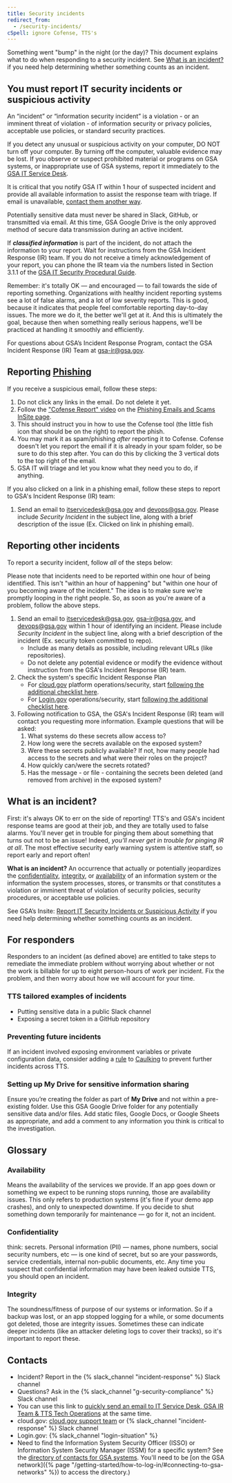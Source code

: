 ```yaml
---
title: Security incidents
redirect_from:
  - /security-incidents/
cSpell: ignore Cofense, TTS's
---
```


Something went "bump" in the night (or the day)? This document explains what to
do when responding to a security incident. See
[What is an incident?](#what-is-an-incident) if you need help determining
whether something counts as an incident.

## You must report IT security incidents or suspicious activity

An “incident” or “information security incident” is a violation - or an imminent
threat of violation - of information security or privacy policies, acceptable
use policies, or standard security practices.

If you detect any unusual or suspicious activity on your computer, DO NOT turn
off your computer. By turning off the computer, valuable evidence may be lost.
If you observe or suspect prohibited material or programs on GSA systems, or
inappropriate use of GSA systems, report it immediately to the
<a href="mailto:itservicedesk@gsa.gov?subject=Security Incident">GSA IT Service
Desk</a>.

It is critical that you notify GSA IT within 1 hour of suspected incident and
provide all available information to assist the response team with triage. If
email is unavailable,
[contact them another way](https://insite.gsa.gov/employee-resources/information-technology).

Potentially sensitive data must never be shared in Slack, GitHub, or transmitted
via email. At this time, GSA Google Drive is the only approved method of secure
data transmission during an active incident.

If **_classified information_** is part of the incident, do not attach the
information to your report. Wait for instructions from the GSA Incident Response
(IR) team. If you do not receive a timely acknowledgement of your report, you
can phone the IR team via the numbers listed in Section 3.1.1 of the
[GSA IT Security Procedural Guide](https://insite.gsa.gov/portal/getMediaData?mediaId=558637).

Remember: it's totally OK — and encouraged — to fail towards the side of
reporting something. Organizations with healthy incident reporting systems see a
lot of false alarms, and a lot of low severity reports. This is good, because it
indicates that people feel comfortable reporting day-to-day issues. The more we
do it, the better we'll get at it. And this is ultimately the goal, because then
when something really serious happens, we'll be practiced at handling it
smoothly and efficiently.

For questions about GSA’s Incident Response Program, contact the GSA Incident
Response (IR) Team at [gsa-ir@gsa.gov](mailto:gsa-ir@gsa.gov).

## Reporting [Phishing](https://insite.gsa.gov/employee-resources/information-technology/it-security-and-privacy/it-security/report-it-security-incidents-suspicious-activity/phishing-emails-scams?term=cofense)

If you receive a suspicious email, follow these steps:

1. Do not click any links in the email. Do not delete it yet.
1. Follow the
   ["Cofense Report" video](https://vimeo.com/gsavisualcommunications/review/810968282/6c567fac26)
   on the
   [Phishing Emails and Scams InSite page](https://insite.gsa.gov/employee-resources/information-technology/it-security-and-privacy/it-security/report-it-security-incidents-suspicious-activity/phishing-emails-scams?term=cofense).
1. This should instruct you in how to use the Cofense tool (the little fish icon
   that should be on the right) to report the phish.
1. You may mark it as spam/phishing _after_ reporting it to Cofense. Cofense doesn't let you report the email if it is already in your spam folder, so be sure to do this step after. You can do this by clicking the 3 vertical dots to the top right of the email.
1. GSA IT will triage and let you know what they need you to do, if anything.

If you also clicked on a link in a phishing email, follow these steps to report
to GSA's Incident Response (IR) team:

1. Send an email to itservicedesk@gsa.gov and devops@gsa.gov. Please include
   _Security Incident_ in the subject line, along with a brief description of
   the issue (Ex. Clicked on link in phishing email).

## Reporting other incidents

To report a security incident, follow _all_ of the steps below:

Please note that incidents need to be reported within one hour of being
identified. This isn't "within an hour of happening" but "within one hour of you
becoming aware of the incident." The idea is to make sure we're promptly looping
in the right people. So, as soon as you're aware of a problem, follow the above
steps.

1. Send an email to itservicedesk@gsa.gov, gsa-ir@gsa.gov, and devops@gsa.gov
   within 1 hour of identifying an incident. Please include _Security Incident_
   in the subject line, along with a brief description of the incident (Ex.
   security token committed to repo).
   - Include as many details as possible, including relevant URLs (like
     repositories).
   - Do not delete any potential evidence or modify the evidence without
     instruction from the GSA's Incident Response (IR) team.
1. Check the system's specific Incident Response Plan
   - For [cloud.gov](https://cloud.gov/) platform operations/security, start
     [following the additional checklist here](https://cloud.gov/docs/ops/security-ir-checklist/).
   - For [Login.gov](https://login.gov/) operations/security, start
     [following the additional checklist here](https://handbook.login.gov/articles/incident-response-checklist.html).
1. Following notification to GSA, the GSA's Incident Response (IR) team will
   contact you requesting more information. Example questions that will be
   asked:
   1. What systems do these secrets allow access to?
   2. How long were the secrets available on the exposed system?
   3. Were these secrets publicly available? If not, how many people had access
      to the secrets and what were their roles on the project?
   4. How quickly can/were the secrets rotated?
   5. Has the message - or file - containing the secrets been deleted (and
      removed from archive) in the exposed system?

## What is an incident?

First: it's always OK to err on the side of reporting!
TTS's and GSA's incident response
teams are good at their job, and they are totally used to false alarms. You'll
never get in trouble for pinging them about something that turns out not to be
an issue! Indeed, _you'll never get in trouble for pinging IR at all_. The most
effective security early warning system is attentive staff, so report early and
report often!

**What is an incident?** An occurrence that actually or potentially jeopardizes
the [confidentiality](#confidentiality), [integrity](#integrity), or
[availability](#availability) of an information system or the information the
system processes, stores, or transmits or that constitutes a violation or
imminent threat of violation of security policies, security procedures, or
acceptable use policies.

See GSA’s Insite:
[Report IT Security Incidents or Suspicious Activity](https://insite.gsa.gov/topics/information-technology/security-and-privacy/it-security/report-it-security-incidents-and-suspicious-activity-immediately)
if you need help determining whether something counts as an incident.

## For responders

Responders to an incident (as defined above) are entitled to take steps to
remediate the immediate problem without worrying about whether or not the work
is billable for up to eight person-hours of work per incident. Fix the problem,
and then worry about how we will account for your time.

### TTS tailored examples of incidents

- Putting sensitive data in a public Slack channel
- Exposing a secret token in a GitHub repository

### Preventing future incidents

If an incident involved exposing environment variables or private configuration
data, consider adding a [rule](https://github.com/cloud-gov/caulking#rule-sets)
to [Caulking](https://github.com/cloud-gov/caulking) to prevent further
incidents across TTS.

### Setting up My Drive for sensitive information sharing

Ensure you’re creating the folder as part of **My Drive** and not within a
pre-existing folder. Use this GSA Google Drive folder for any potentially
sensitive data and/or files. Add static files, Google Docs, or Google Sheets as
appropriate, and add a comment to any information you think is critical to the
investigation.

## Glossary

### Availability

Means the availability of the services we provide. If an app goes down or
something we expect to be running stops running, those are availability issues.
This only refers to production systems (it's fine if your demo app crashes), and
only to unexpected downtime. If you decide to shut something down temporarily
for maintenance — go for it, not an incident.

### Confidentiality

think: secrets. Personal information (PII) — names, phone numbers, social
security numbers, etc — is one kind of secret, but so are your passwords,
service credentials, internal non-public documents, etc. Any time you suspect
that confidential information may have been leaked outside TTS, you should open
an incident.

### Integrity

The soundness/fitness of purpose of our systems or information. So if a backup
was lost, or an app stopped logging for a while, or some documents got deleted,
those are integrity issues. Sometimes these can indicate deeper incidents (like
an attacker deleting logs to cover their tracks), so it's important to report
these.

## Contacts

- Incident? Report in the {% slack_channel "incident-response" %} Slack channel
- Questions? Ask in the {% slack_channel "g-security-compliance" %} Slack
  channel
- You can use this link to
  <a href="mailto:itservicedesk@gsa.gov?subject=Incident:&cc=gsa-ir@gsa.gov;tts-tech-operations@gsa.gov">quickly
  send an email to IT Service Desk, GSA IR Team & TTS Tech Operations</a> at the
  same time.
- cloud.gov: [cloud.gov support team](mailto:cloud-gov-support@gsa.gov) or
  {% slack_channel "incident-response" %} Slack channel
- Login.gov: {% slack_channel "login-situation" %}
- Need to find the Information System Security Officer (ISSO) or Information
  System Security Manager (ISSM) for a specific system? See the
  [directory of contacts for GSA systems](https://ea.gsa.gov/#!/FISMA_POC).
  You'll need to be [on the GSA
  network]({% page "/getting-started/how-to-log-in/#connecting-to-gsa-networks" %})
  to access the directory.)
